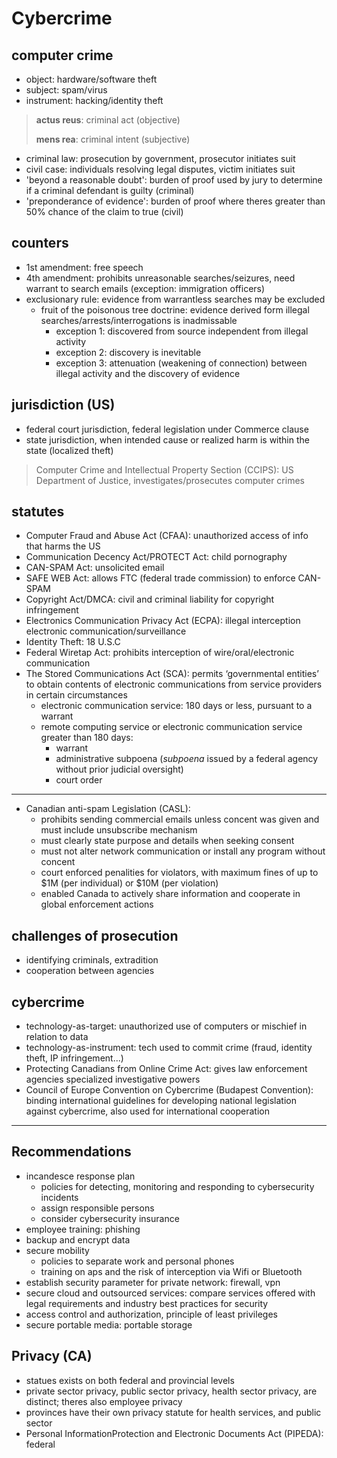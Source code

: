 # Cybercrime

## computer crime

* object: hardware/software theft
* subject: spam/virus
* instrument: hacking/identity theft

> **actus reus**: criminal act (objective)
>
> **mens rea**: criminal intent (subjective)

* criminal law: prosecution by government, prosecutor initiates suit
* civil case: individuals resolving legal disputes, victim initiates suit
* 'beyond a reasonable doubt': burden of proof used by jury to determine if a criminal defendant is guilty (criminal)
* 'preponderance of evidence': burden of proof where theres greater than 50% chance of the claim to true (civil)

## counters

* 1st amendment: free speech
* 4th amendment: prohibits unreasonable searches/seizures, need warrant to search emails (exception: immigration officers)
* exclusionary rule: evidence from warrantless searches may be excluded
  * fruit of the poisonous tree doctrine: evidence derived form illegal searches/arrests/interrogations is inadmissable
    * exception 1: discovered from source independent from illegal activity
    * exception 2: discovery is inevitable
    * exception 3: attenuation (weakening of connection) between illegal activity and the discovery of evidence

## jurisdiction (US)

* federal court jurisdiction, federal legislation under Commerce clause
* state jurisdiction, when intended cause or realized harm is within the state (localized theft)

> Computer Crime and Intellectual Property Section (CCIPS): US Department of Justice, investigates/prosecutes computer crimes

## statutes

* Computer Fraud and Abuse Act (CFAA): unauthorized access of info that harms the US
* Communication Decency Act/PROTECT Act: child pornography
* CAN-SPAM Act: unsolicited email
* SAFE WEB Act: allows FTC (federal trade commission) to enforce CAN-SPAM
* Copyright Act/DMCA: civil and criminal liability for copyright infringement
* Electronics Communication Privacy Act (ECPA): illegal interception electronic communication/surveillance
* Identity Theft: 18 U.S.C
* Federal Wiretap Act: prohibits interception of wire/oral/electronic communication
* The Stored Communications Act (SCA): permits ‘governmental entities’ to obtain contents of electronic communications from service providers in certain circumstances
  * electronic communication service: 180 days or less, pursuant to a warrant
  * remote computing service or electronic communication service greater than 180 days:
    * warrant
    * administrative subpoena (_subpoena_ issued by a federal agency without prior judicial oversight)
    * court order

---

* Canadian anti-spam Legislation (CASL):
  * prohibits sending commercial emails unless concent was given and must include unsubscribe mechanism
  * must clearly state purpose and details when seeking consent
  * must not alter network communication or install any program without concent
  * court enforced penalities for violators, with maximum fines of up to $1M (per individual) or $10M (per violation)
  * enabled Canada to actively share information and cooperate in global enforcement actions

## challenges of prosecution

* identifying criminals, extradition
* cooperation between agencies

## cybercrime

* technology-as-target: unauthorized use of computers or mischief in relation to data
* technology-as-instrument: tech used to commit crime (fraud, identity theft, IP infringement...)
* Protecting Canadians from Online Crime Act: gives law enforcement agencies specialized investigative powers
* Council of Europe Convention on Cybercrime (Budapest Convention): binding international guidelines for developing national legislation against cybercrime, also used for international cooperation

---

## Recommendations

* incandesce response plan
  * policies for detecting, monitoring and responding to cybersecurity incidents
  * assign responsible persons
  * consider cybersecurity insurance
* employee training: phishing
* backup and encrypt data
* secure mobility
  * policies to separate work and personal phones
  * training on aps and the risk of interception via Wifi or Bluetooth
* establish security parameter for private network: firewall, vpn
* secure cloud and outsourced services: compare services offered with legal requirements and industry best practices for security
* access control and authorization, principle of least privileges
* secure portable media: portable storage

## Privacy (CA)

* statues exists on both federal and provincial levels
* private sector privacy, public sector privacy, health sector privacy, are distinct; theres also employee privacy
* provinces have their own privacy statute for health services, and public sector
* Personal InformationProtection and Electronic Documents Act (PIPEDA): federal
